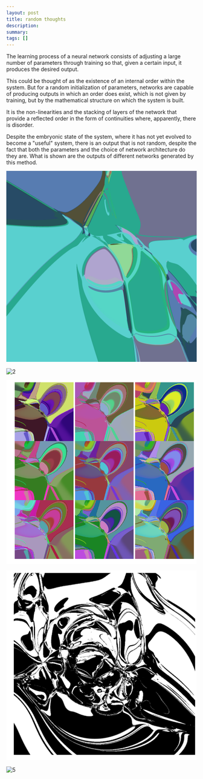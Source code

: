 ```yaml
---
layout: post
title: random thoughts
description:
summary:
tags: []
---
```


The learning process of a neural network consists of adjusting a large number of parameters through training so that, given a certain input, it produces the desired output.

This could be thought of as the existence of an internal order within the system.
But for a random initialization of parameters, networks are capable of producing outputs in which an order does exist, which is not given by training, but by the mathematical structure on which the system is built.

It is the non-linearities and the stacking of layers of the network that provide a reflected order in the form of continuities where, apparently, there is disorder.

Despite the embryonic state of the system, where it has not yet evolved to become a "useful" system, there is an output that is not random, despite the fact that both the parameters and the choice of network architecture do they are.
What is shown are the outputs of different networks generated by this method.

![1](/imgs/RT-1.png)

![2](/imgs/RT-3.png)

![3](/imgs/RT-5.png)

![4](/imgs/RT-2.png)

![5](/imgs/bRT-4.png)

